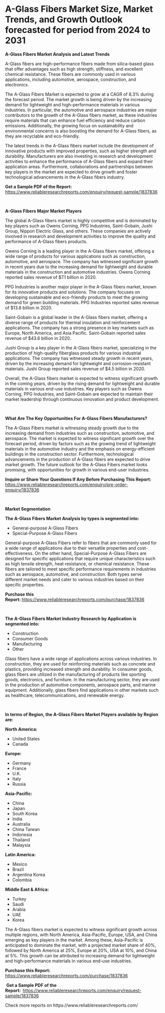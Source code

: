 <p><h1>A-Glass Fibers Market Size, Market Trends, and Growth Outlook forecasted for period from 2024 to 2031</h1></p><p><strong>A-Glass Fibers Market Analysis and Latest Trends</strong></p>
<p><p>A-Glass fibers are high-performance fibers made from silica-based glass that offer advantages such as high strength, stiffness, and excellent chemical resistance. These fibers are commonly used in various applications, including automotive, aerospace, construction, and electronics.</p><p>The A-Glass Fibers Market is expected to grow at a CAGR of 8.3% during the forecast period. The market growth is being driven by the increasing demand for lightweight and high-performance materials in various industries. In particular, the automotive and aerospace industries are major contributors to the growth of the A-Glass fibers market, as these industries require materials that can enhance fuel efficiency and reduce carbon emissions. Additionally, the growing focus on sustainability and environmental concerns is also boosting the demand for A-Glass fibers, as they are recyclable and eco-friendly.</p><p>The latest trends in the A-Glass fibers market include the development of innovative products with improved properties, such as higher strength and durability. Manufacturers are also investing in research and development activities to enhance the performance of A-Glass fibers and expand their application areas. Furthermore, collaborations and partnerships between key players in the market are expected to drive growth and foster technological advancements in the A-Glass fibers industry.</p></p>
<p><strong>Get a Sample PDF of the Report:&nbsp;</strong> <a href="https://www.reliableresearchreports.com/enquiry/request-sample/1837836">https://www.reliableresearchreports.com/enquiry/request-sample/1837836</a></p>
<p>&nbsp;</p>
<p><strong>A-Glass Fibers Major Market Players</strong></p>
<p><p>The global A-Glass fibers market is highly competitive and is dominated by key players such as Owens Corning, PPG Industries, Saint-Gobain, Jushi Group, Nippon Electric Glass, and others. These companies are actively involved in research and development activities to improve the quality and performance of A-Glass fibers products.</p><p>Owens Corning is a leading player in the A-Glass fibers market, offering a wide range of products for various applications such as construction, automotive, and aerospace. The company has witnessed significant growth in recent years due to the increasing demand for lightweight and durable materials in the construction and automotive industries. Owens Corning reported sales revenue of $7.1 billion in 2020.</p><p>PPG Industries is another major player in the A-Glass fibers market, known for its innovative products and solutions. The company focuses on developing sustainable and eco-friendly products to meet the growing demand for green building materials. PPG Industries reported sales revenue of $13.8 billion in 2020.</p><p>Saint-Gobain is a global leader in the A-Glass fibers market, offering a diverse range of products for thermal insulation and reinforcement applications. The company has a strong presence in key markets such as Europe, North America, and Asia Pacific. Saint-Gobain reported sales revenue of $43.6 billion in 2020.</p><p>Jushi Group is a key player in the A-Glass fibers market, specializing in the production of high-quality fiberglass products for various industrial applications. The company has witnessed steady growth in recent years, driven by the increasing demand for lightweight and corrosion-resistant materials. Jushi Group reported sales revenue of $4.5 billion in 2020.</p><p>Overall, the A-Glass fibers market is expected to witness significant growth in the coming years, driven by the rising demand for lightweight and durable materials in various end-use industries. Key players such as Owens Corning, PPG Industries, and Saint-Gobain are expected to maintain their market leadership through continuous innovation and product development.</p></p>
<p>&nbsp;</p>
<p><strong>What Are The Key Opportunities For A-Glass Fibers Manufacturers?</strong></p>
<p><p>The A-Glass Fibers market is witnessing steady growth due to the increasing demand from industries such as construction, automotive, and aerospace. The market is expected to witness significant growth over the forecast period, driven by factors such as the growing trend of lightweight materials in the automotive industry and the emphasis on energy-efficient buildings in the construction sector. Furthermore, technological advancements in the production of A-Glass fibers are expected to drive market growth. The future outlook for the A-Glass Fibers market looks promising, with opportunities for growth in various end-user industries.</p></p>
<p><strong>Inquire or Share Your Questions If Any Before Purchasing This Report:</strong> <a href="https://www.reliableresearchreports.com/enquiry/pre-order-enquiry/1837836">https://www.reliableresearchreports.com/enquiry/pre-order-enquiry/1837836</a></p>
<p>&nbsp;</p>
<p><strong>Market Segmentation</strong></p>
<p><strong>The A-Glass Fibers Market Analysis by types is segmented into:</strong></p>
<p><ul><li>General-purpose A-Glass Fibers</li><li>Special-Purpose A-Glass Fibers</li></ul></p>
<p><p>General-purpose A-Glass Fibers refer to fibers that are commonly used for a wide range of applications due to their versatile properties and cost-effectiveness. On the other hand, Special-Purpose A-Glass Fibers are designed for specific applications that require unique characteristics such as high tensile strength, heat resistance, or chemical resistance. These fibers are tailored to meet specific performance requirements in industries such as aerospace, automotive, and construction. Both types serve different market needs and cater to various industries based on their specific properties.</p></p>
<p><strong>Purchase this Report:&nbsp;</strong><a href="https://www.reliableresearchreports.com/purchase/1837836">https://www.reliableresearchreports.com/purchase/1837836</a></p>
<p>&nbsp;</p>
<p><strong>The A-Glass Fibers Market Industry Research by Application is segmented into:</strong></p>
<p><ul><li>Construction</li><li>Consumer Goods</li><li>Manufacturing</li><li>Other</li></ul></p>
<p><p>Glass fibers have a wide range of applications across various industries. In construction, they are used for reinforcing materials such as concrete and plastics, providing increased strength and durability. In consumer goods, glass fibers are utilized in the manufacturing of products like sporting goods, electronics, and furniture. In the manufacturing sector, they are used in the production of automotive components, aerospace parts, and marine equipment. Additionally, glass fibers find applications in other markets such as healthcare, telecommunications, and renewable energy.</p></p>
<p>&nbsp;</p>
<p><strong>In terms of Region, the A-Glass Fibers Market Players available by Region are:</strong></p>
<p>
    <p> <strong> North America: </strong>
        <ul>
            <li>United States</li>
            <li>Canada</li>
        </ul>
        </p> 
    <p> <strong> Europe: </strong>
        <ul>
            <li>Germany</li>
            <li>France</li>
            <li>U.K.</li>
            <li>Italy</li>
            <li>Russia</li>
        </ul>
        </p> 
    <p> <strong> Asia-Pacific: </strong>
        <ul>
            <li>China</li>
            <li>Japan</li>
            <li>South Korea</li>
            <li>India</li>
            <li>Australia</li>
            <li>China Taiwan</li>
            <li>Indonesia</li>
            <li>Thailand</li>
            <li>Malaysia</li>
        </ul>
        </p> 
    <p> <strong> Latin America: </strong>
        <ul>
            <li>Mexico</li>
            <li>Brazil</li>
            <li>Argentina Korea</li>
            <li>Colombia</li>
        </ul>
        </p> 
    <p> <strong> Middle East & Africa: </strong>
        <ul>
            <li>Turkey</li>
            <li>Saudi</li>
            <li>Arabia</li>
            <li>UAE</li>
            <li>Korea</li>
        </ul>
    </p>
    </p>
<p><p>The A-Glass fibers market is expected to witness significant growth across multiple regions, with North America, Asia-Pacific, Europe, USA, and China emerging as key players in the market. Among these, Asia-Pacific is anticipated to dominate the market, with a projected market share of 40%, followed by North America at 25%, Europe at 20%, USA at 10%, and China at 5%. This growth can be attributed to increasing demand for lightweight and high-performance materials in various end-use industries.</p></p>
<p><strong>Purchase this Report: </strong><a href="https://www.reliableresearchreports.com/purchase/1837836">https://www.reliableresearchreports.com/purchase/1837836</a></p>
<p>&nbsp;<strong>Get a Sample PDF of the Report:&nbsp;&nbsp;</strong><a href="https://www.reliableresearchreports.com/enquiry/request-sample/1837836">https://www.reliableresearchreports.com/enquiry/request-sample/1837836</a></p>
<p><strong></strong></p>
<p>Check more reports on https://www.reliableresearchreports.com/</p>